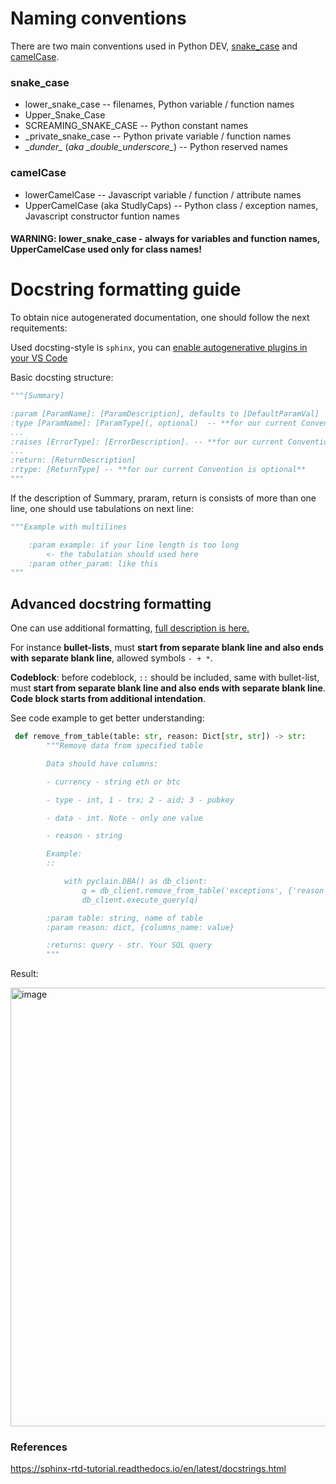 # Naming conventions


There are two main conventions used in Python DEV, 
[snake_case](#snake_case) and [camelCase](#camelcase). 

### snake_case
* lower_snake_case -- filenames, Python variable / function names
* Upper_Snake_Case
* SCREAMING_SNAKE_CASE -- Python constant names
* _private_snake_case -- Python private variable / function names
* \__dunder\__ (*aka \__double_underscore\__*) -- Python reserved names

### camelCase
* lowerCamelCase -- Javascript variable / function / attribute names  
* UpperCamelCase (aka StudlyCaps) -- Python class / exception names, Javascript constructor funtion names

#### WARNING: lower_snake_case - always for variables and function names, UpperCamelCase used only for class names!

# Docstring formatting guide

To obtain nice autogenerated documentation, one should follow the next requitements:

Used docsting-style is `sphinx`, you can [enable autogenerative plugins in your VS Code](https://marketplace.visualstudio.com/items?itemName=njpwerner.autodocstring)


Basic docsting structure:
```python
"""[Summary]

:param [ParamName]: [ParamDescription], defaults to [DefaultParamVal]
:type [ParamName]: [ParamType](, optional)  -- **for our current Convention is optional**
...
:raises [ErrorType]: [ErrorDescription]. -- **for our current Convention is optional**
...
:return: [ReturnDescription]
:rtype: [ReturnType] -- **for our current Convention is optional**
"""
```

If the description of Summary, praram, return is consists of more than one line, one should use tabulations on next line: 

```python
"""Example with multilines

    :param example: if your line length is too long
        <- the tabulation should used here
    :param other_param: like this
"""
```


## Advanced docstring formatting

One can use additional formatting, [full description is here.](https://docutils.sourceforge.io/docs/ref/doctree.html)

For instance **bullet-lists**, must **start from separate blank line and also ends with separate blank line**, allowed symbols `- + *`.

**Codeblock**: before codeblock, ``::`` should be included, same with bullet-list, must **start from separate blank line and also ends with separate blank line**. **Code block starts from additional intendation**. 

See code example to get better understanding:

```python
 def remove_from_table(table: str, reason: Dict[str, str]) -> str:
        """Remove data from specified table

        Data should have columns:

        - currency - string eth or btc

        - type - int, 1 - trx; 2 - aid; 3 - pubkey

        - data - int. Note - only one value

        - reason - string

        Example:
        ::

            with pyclain.DBA() as db_client:
                q = db_client.remove_from_table('exceptions', {'reason':'TestCase tk'})
                db_client.execute_query(q)

        :param table: string, name of table
        :param reason: dict, {columns_name: value}

        :returns: query - str. Your SQL query
        """
```

Result: 

<img width="702" alt="image" src="https://user-images.githubusercontent.com/23121997/171025666-3178d467-4dc3-4346-9fff-2e443f9dae36.png">


### References
https://sphinx-rtd-tutorial.readthedocs.io/en/latest/docstrings.html
